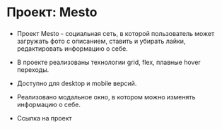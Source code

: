 # Проект: Mesto

### 
* Проект Mesto - социальная сеть, в которой пользователь может загружать фото с описанием, ставить и убирать лайки, редактировать информацию о себе.


* В проекте реализованы технологии grid, flex, плавные hover переходы.
* Доступно для desktop и mobile версий.
* Реализовано модальное окно, в котором можно изменять информацию о себе.

* Ссылка на проект 

